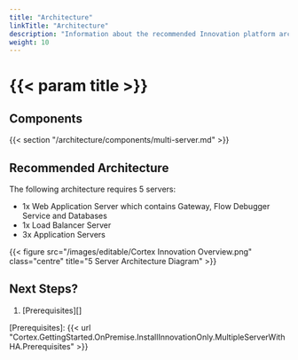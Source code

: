 ```yaml
---
title: "Architecture"
linkTitle: "Architecture"
description: "Information about the recommended Innovation platform architecture, including component descriptions."
weight: 10
---
```


# {{< param title >}}

## Components

{{< section "/architecture/components/multi-server.md" >}}

## Recommended Architecture

The following architecture requires 5 servers:

* 1x Web Application Server which contains Gateway, Flow Debugger Service and Databases
* 1x Load Balancer Server
* 3x Application Servers

{{< figure src="/images/editable/Cortex Innovation Overview.png" class="centre" title="5 Server Architecture Diagram" >}}

## Next Steps?

1. [Prerequisites][]

[Prerequisites]: {{< url "Cortex.GettingStarted.OnPremise.InstallInnovationOnly.MultipleServerWithHA.Prerequisites" >}}
